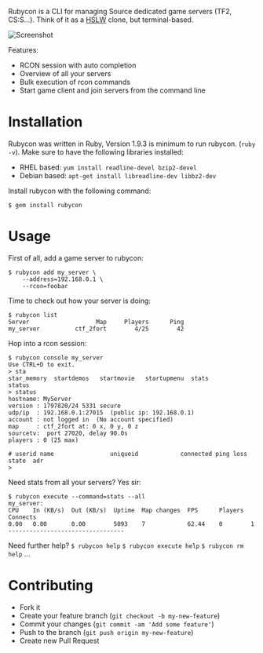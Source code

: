 Rubycon is a CLI for managing Source dedicated game servers (TF2, CS:S...). Think of it as a [HSLW](http://www.hlsw.org) clone, but terminal-based.

![Screenshot](http://i.imgur.com/cto9CnT.png)

Features:

* RCON session with auto completion
* Overview of all your servers
* Bulk execution of rcon commands
* Start game client and join servers from the command line

# Installation

Rubycon was written in Ruby, Version 1.9.3 is minimum to run rubycon. (`ruby -v`).
Make sure to have the following libraries installed:

* RHEL based:   `yum install readline-devel bzip2-devel`
* Debian based: `apt-get install libreadline-dev libbz2-dev`

Install rubycon with the following command:

`$ gem install rubycon`

# Usage

First of all, add a game server to rubycon:

```
$ rubycon add my_server \
    --address=192.168.0.1 \
    --rcon=foobar
```

Time to check out how your server is doing:

```
$ rubycon list
Server                   Map     Players      Ping
my_server          ctf_2fort        4/25        42
```

Hop into a rcon session:

```
$ rubycon console my_server
Use CTRL+D to exit.
> sta
star_memory  startdemos   startmovie   startupmenu  stats        status
> status
hostname: MyServer
version : 1797820/24 5331 secure
udp/ip  : 192.168.0.1:27015  (public ip: 192.168.0.1)
account : not logged in  (No account specified)
map     : ctf_2fort at: 0 x, 0 y, 0 z
sourcetv:  port 27020, delay 90.0s
players : 0 (25 max)

# userid name                uniqueid            connected ping loss state  adr
>
```

Need stats from all your servers? Yes sir:

```
$ rubycon execute --command=stats --all
my_server:
CPU    In (KB/s)  Out (KB/s)  Uptime  Map changes  FPS      Players  Connects
0.00   0.00       0.00        5093    7            62.44    0        1
---------------------------------
```

Need further help?
`$ rubycon help`
`$ rubycon execute help`
`$ rubycon rm help`
...

# Contributing

* Fork it
* Create your feature branch (`git checkout -b my-new-feature`)
* Commit your changes (`git commit -am 'Add some feature'`)
* Push to the branch (`git push origin my-new-feature`)
* Create new Pull Request
